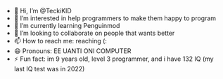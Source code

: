 - 👋 Hi, I’m @TeckiKID
- 👀 I’m interested in help programmers to make them happy to program
- 🌱 I’m currently learning Penguinmod
- 💞️ I’m looking to collaborate on people that wants better
- 📫 How to reach me: reaching (:
- 😄 Pronouns: EE UANTI ONI COMPUTER
- ⚡ Fun fact: im 9 years old, level 3 programmer, and i have 132 IQ (my last IQ test was in 2022)

<!---
TeckiKID/TeckiKID is a ✨ special ✨ repository because its `README.md` (this file) appears on your GitHub profile.
You can click the Preview link to take a look at your changes.
--->
